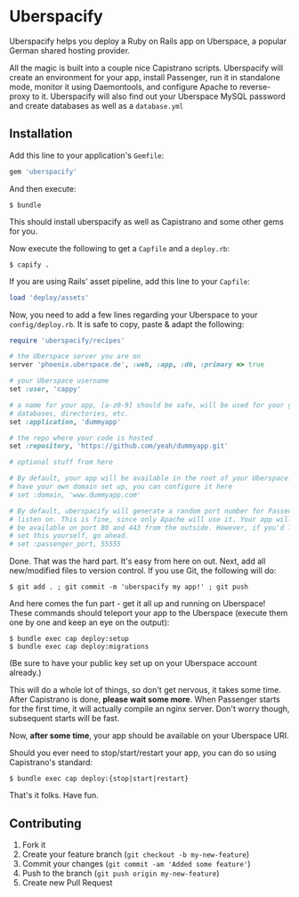 # Uberspacify

Uberspacify helps you deploy a Ruby on Rails app on Uberspace, a popular German shared hosting provider.

All the magic is built into a couple nice Capistrano scripts. Uberspacify will create an environment for your app, install Passenger, run it in standalone mode, monitor it using Daemontools, and configure Apache to reverse-proxy to it. Uberspacify will also find out your Uberspace MySQL password and create databases as well as a `database.yml`

## Installation

Add this line to your application's `Gemfile`:

```ruby
gem 'uberspacify'
```

And then execute:

    $ bundle
    
This should install uberspacify as well as Capistrano and some other gems for you.

Now execute the following to get a `Capfile` and a `deploy.rb`:

    $ capify .
    
If you are using Rails' asset pipeline, add this line to your `Capfile`:

```ruby
load 'deploy/assets'
```
    
Now, you need to add a few lines regarding your Uberspace to your `config/deploy.rb`. It is safe to copy, paste & adapt the following:

```ruby
require 'uberspacify/recipes'

# the Uberspace server you are on
server 'phoenix.uberspace.de', :web, :app, :db, :primary => true

# your Uberspace username
set :user, 'cappy'

# a name for your app, [a-z0-9] should be safe, will be used for your gemset,
# databases, directories, etc.
set :application, 'dummyapp'

# the repo where your code is hosted
set :repository, 'https://github.com/yeah/dummyapp.git'

# optional stuff from here

# By default, your app will be available in the root of your Uberspace. If you
# have your own domain set up, you can configure it here
# set :domain, 'www.dummyapp.com'

# By default, uberspacify will generate a random port number for Passenger to
# listen on. This is fine, since only Apache will use it. Your app will always
# be available on port 80 and 443 from the outside. However, if you'd like to
# set this yourself, go ahead.
# set :passenger_port, 55555
```

Done. That was the hard part. It's easy from here on out. Next, add all new/modified files to version control. If you use Git, the following will do:

    $ git add . ; git commit -m 'uberspacify my app!' ; git push
    
And here comes the fun part - get it all up and running on Uberspace! These commands should teleport your app to the Uberspace (execute them one by one and keep an eye on the output):

    $ bundle exec cap deploy:setup
    $ bundle exec cap deploy:migrations
    
(Be sure to have your public key set up on your Uberspace account already.)
    
This will do a whole lot of things, so don't get nervous, it takes some time. After Capistrano is done, **please wait some more**. When Passenger starts for the first time, it will actually compile an nginx server. Don't worry though, subsequent starts will be fast.

Now, **after some time**, your app should be available on your Uberspace URI.

Should you ever need to stop/start/restart your app, you can do so using Capistrano's standard:

    $ bundle exec cap deploy:{stop|start|restart}
    
That's it folks. Have fun.
    


## Contributing

1. Fork it
2. Create your feature branch (`git checkout -b my-new-feature`)
3. Commit your changes (`git commit -am 'Added some feature'`)
4. Push to the branch (`git push origin my-new-feature`)
5. Create new Pull Request
